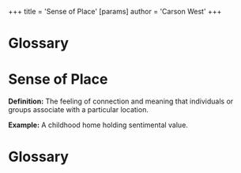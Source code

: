 +++
 title = 'Sense of Place'
[params]
	author = 'Carson West'
+++
# Glossary

# Sense of Place 
**Definition:** The feeling of connection and meaning that individuals or groups associate with a particular location.

**Example:**  A childhood home holding sentimental value.

# Glossary